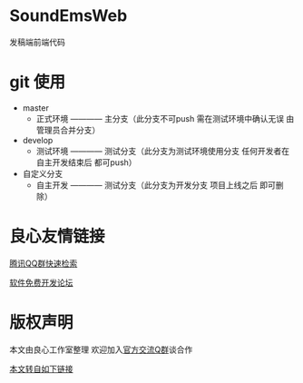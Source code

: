# SoundEmsWeb
发稿端前端代码
# git 使用
* master    
    * 正式环境  ————  主分支（此分支不可push 需在测试环境中确认无误 由管理员合并分支）
* develop   
    * 测试环境  ————  测试分支（此分支为测试环境使用分支 任何开发者在自主开发结束后 都可push）
* 自定义分支 
    * 自主开发  ————  测试分支（此分支为开发分支 项目上线之后 即可删除）


 # 良心友情链接

[腾讯QQ群快速检索](http://u.720life.cn/s/8cf73f7c)

[软件免费开发论坛](http://u.720life.cn/s/bbb01dc0)

# 版权声明 

本文由良心工作室整理 欢迎加入[官方交流Q群](https://u.720life.cn/s/f2316816)谈合作

[本文转自如下链接](http://u.720life.cn/g/2e71d0f0a5c601172267ba20d3a43c6ec404583b79d17542e9a81e29694b4b35102d8a3f35c84e2f87dc77d1f9c520579d8d38d7e04bb7321d6f3caad9540ac8)